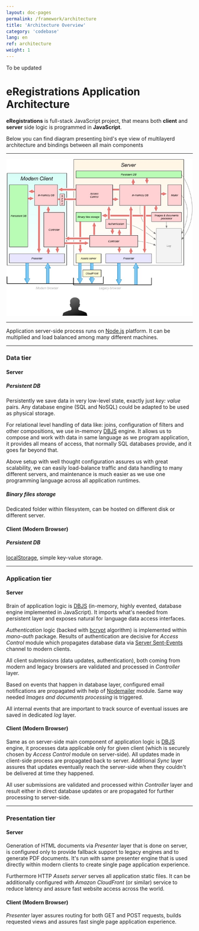 ```yaml
---
layout: doc-pages
permalink: /framework/architecture
title: 'Architecture Overview'
category: 'codebase'
lang: en
ref: architecture
weight: 1
---
```


<span class="label label-warning">To be updated</span>

# eRegistrations Application Architecture

**eRegistrations** is full-stack JavaScript project, that means both **client** and **server** side logic is programmed in **JavaScript**.  

Below you can find diagram presenting bird's eye view of multilayerd architecture and bindings between all main components

---

<img src="/img/eregistrations.jpg" />

---

Application server-side process runs on [Node.js](http://nodejs.org/) platform. It can be multiplied and load balanced among many different machines.

---

### Data tier

#### Server

##### Persistent DB

Persistently we save data in very low-level state, exactly just _key: value_ pairs. Any database engine (SQL and NoSQL) could be adapted to be used as physical storage.

For relational level handling of data like: joins, configuration of filters and other compositions, we use in-memory [DBJS](https://github.com/medikoo/dbjs#dbjs) engine. It allows us to compose and work with data in same language as we program application, it provides all means of access, that normally SQL databases provide, and it goes far beyond that.

Above setup with well thought configuration assures us with great scalability, we can easily load-balance traffic and data handling to many different servers, and maintenance is much easier as we use one programming language across all application runtimes.

##### Binary files storage

Dedicated folder within filesystem, can be hosted on different disk or different server.

#### Client (Modern Browser)
	
##### Persistent DB

[localStorage](http://dev.w3.org/html5/webstorage/#the-localstorage-attribute), simple key-value storage.

---

### Application tier

#### Server

Brain of application logic is [DBJS](https://github.com/medikoo/dbjs#dbjs) (in-memory, highly evented, database engine implemented in JavaScript). It imports what's needed from persistent layer and exposes natural for language data access interfaces.

_Authentication_ logic (backed with [bcrypt](https://github.com/ncb000gt/node.bcrypt.js) algorithm) is implemented within _mano-auth_ package. Results of authentication are decisive for _Access Control_ module which propagates database data via [Server Sent-Events](http://www.w3.org/TR/eventsource/) channel to modern clients.

All client submissions (data updates, authentication), both coming from modern and legacy browsers are validated and processed in _Controller_ layer.

Based on events that happen in database layer, configured email notifications are propagated with help of [Nodemailer](http://www.nodemailer.com/) module. Same way needed _Images and documents processing_ is triggered.

All internal events that are important to track source of eventual issues are saved in dedicated _log_ layer.

#### Client (Modern Browser)

Same as on server-side main component of application logic is [DBJS](https://github.com/medikoo/dbjs#dbjs) engine, it processes data applicable only for given client (which is securely chosen by _Access Control_ module on server-side). All updates made in client-side process are propagated back to server. Additional _Sync_ layer assures that updates eventually reach the server-side when they couldn't be delivered at time they happened.

All user submissions are validated and processed within _Controller_ layer and result either in direct database updates or are propagated for further processing to server-side.

---

### Presentation tier

#### Server

Generation of HTML documents via  _Presenter_ layer that is done on server, is configured only to provide fallback support to legacy engines and to generate PDF documents.
It's run with same presenter engine that is used directly within modern clients to create single page application experience.

Furthermore HTTP _Assets server_ serves all application static files. It can be additionally configured with _Amazon CloudFront_ (or similar) service to reduce latency and assure fast website access across the world.

#### Client (Modern Browser)

_Presenter_ layer assures routing for both GET and POST requests, builds requested views and assures fast single page application experience.
